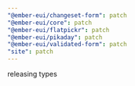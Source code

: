 ```yaml
---
"@ember-eui/changeset-form": patch
"@ember-eui/core": patch
"@ember-eui/flatpickr": patch
"@ember-eui/pikaday": patch
"@ember-eui/validated-form": patch
"site": patch
---
```


releasing types
